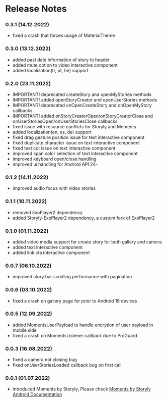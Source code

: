 # Release Notes
### 0.3.1 (14.12.2022)
* fixed a crash that forces usage of MaterialTheme

### 0.3.0 (13.12.2022)
* added past date information of story to header
* added mute option to video interactive component
* added localization(tr, pt, he) support

### 0.2.0 (23.11.2022)
* IMPORTANT! deprecated createStory and openMyStories methods
* IMPORTANT! added openStoryCreator and openUserStories methods
* IMPORTANT! deprecated onOpenCreateStory and onOpenMyStory callbacks
* IMPORTANT! added onStoryCreatorOpen/onStoryCreatorClose and onUserStoriesOpen/onUserStoriesClose callbacks
* fixed issue with resource conflicts for Storyly and Moments 
* added localization(en, es, de) support
* fixed drag gesture position issue for text interactive component
* fixed duplicate character issue on text interactive component
* fixed text cut issue on text interactive component
* improved span color selection of text interactive component
* improved keyboard open/close handling
* improved ui handling for Android API 24-

### 0.1.2 (14.11.2022)
* improved audio focus with video stories

### 0.1.1 (10.11.2022)
* removed ExoPlayer2 dependency
* added Storyly-ExoPlayer2 dependency, a custom fork of ExoPlayer2

### 0.1.0 (01.11.2022)
* added video media support for create story for both gallery and camera
* added text interactive component
* added link cta interactive component

### 0.0.7 (06.10.2022)
* improved story bar scrolling performance with pagination

### 0.0.6 (03.10.2022)
* fixed a crash on gallery page for prior to Android 19 devices

### 0.0.5 (12.09.2022)
* added MomentsUserPayload to handle encrytion of user payload in mobile side
* fixed a crash on MomentsListener callback due to ProGuard

### 0.0.3 (16.08.2022)
* fixed a camera not closing bug
* fixed onUserStoriesLoaded callback bug on first call

### 0.0.1 (01.07.2022)
* introduced Moments by Storyly, Please check [Moments by Storyly Android Documentation](https://integration.storyly.io/moments-android/quick-start.html)
